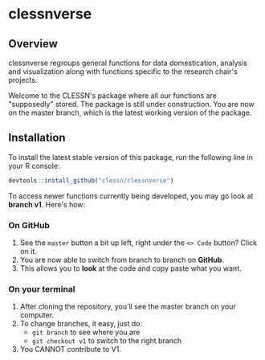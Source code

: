 # clessnverse

## Overview

clessnverse regroups general functions for data domestication, analysis and visualization along with functions specific to the research chair's projects.

Welcome to the CLESSN's package where all our functions are "supposedly" stored. The package is still under construction. You are now on the master branch, which is the latest working version of the package.

## Installation

To install the latest stable version of this package, run the following line in your R console:

```R
devtools::install_github("clessn/clessnverse")
```

To access newer functions currently being developed, you may go look at **branch v1**. Here's how:

### On GitHub

1. See the `master` button a bit up left, right under the `<> Code` button? Click on it.
2. You are now able to switch from branch to branch on **GitHub**.
3. This allows you to **look** at the code and copy paste what you want.

### On your terminal

1. After cloning the repository, you'll see the master branch on your computer. 
2. To change branches, it easy, just do:
    - `git branch` to see where you are
    - `git checkout v1` to switch to the right branch
3. You CANNOT contribute to V1.

<!--Welcome to our work in progress. This branch is dedicated to the creation of an improved version of CLESSNVERSE which will cover a wider array of applications. Two main categories of functions are to be explored. First, specific functions which are useful for the research chair's projects, but not for the wider public. Second, universal functions that are generalized and useful for domestication, analysis and visualization of data. 

The package is divided into 6 `R` scripts each containing multiple functions :

  1. [agoraplus.R](https://github.com/clessn/clessnverse/blob/v2/R/agoraplus.R)
  2. [civimetre.R](https://github.com/clessn/clessnverse/blob/v2/R/civimetre.R)
  3. [radarplus.R](https://github.com/clessn/clessnverse/blob/v2/R/radarplus.R)
  4. [domestication.R](https://github.com/clessn/clessnverse/blob/v2/R/domestication.R)
  5. [analysis.R](https://github.com/clessn/clessnverse/blob/v2/R/analysis.R)
  6. [visualization.R](https://github.com/clessn/clessnverse/blob/v2/R/visualization.R)

It might not be the best way to organize our repo long term, but for the scale we are in, it's the best option. 

## How to use the branch system

### Creating an empty new branch

  - git branch
  - git checkout *name-of-master*
  - git checkout -- orphan *name-new-branch*
  - git rm -rf
  - git push --set-upstream origin *name-new-branch*

### Creating a new branch

  - git branch
  - git checkout *name-of-master*
  - git checkout -b *name-new-branch*
  - git push --set-upstream origin *name-new-branch*

### Push-Pull recipe

  - git branch
  - git checkout *name-of-right-branch*
  - git status
  - git add -A
  - git commit -m "*useful message*"
  - git pull
  - git status
  - git push-->
